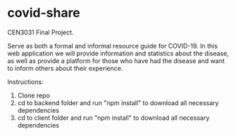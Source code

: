 # covid-share
CEN3031 Final Project.

Serve as both a formal and informal resource guide for COVID-19. In this web application we will provide information and statistics about the disease, as well as provide a platform for those who have had the disease and want to inform others about their experience.

Instructions:
1) Clone repo
2) cd to backend folder and run "npm install" to download all necessary dependencies
2) cd to client folder and run "npm install" to download all necessary dependencies
